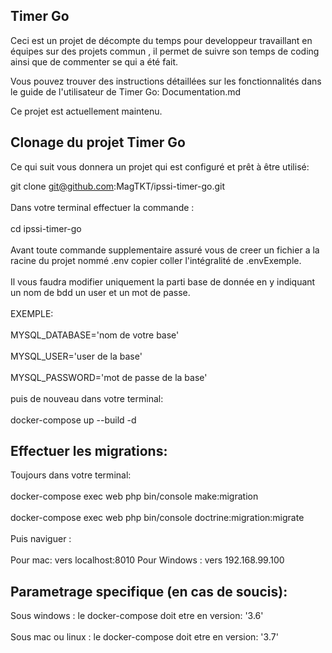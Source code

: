 Timer Go
-----------------------------------------------------------------------------------------------------------------------

Ceci est un projet de décompte du temps pour developpeur travaillant en équipes sur des projets commun , il permet de suivre son temps de coding ainsi que de commenter se qui a été fait.

Vous pouvez trouver des instructions détaillées sur les fonctionnalités dans le guide de l'utilisateur de Timer Go: 
Documentation.md

Ce projet est actuellement maintenu.

Clonage du projet Timer Go
--------------------------

Ce qui suit vous donnera un projet qui est configuré et prêt à être utilisé:

git clone git@github.com:MagTKT/ipssi-timer-go.git
<br><br>
Dans votre terminal effectuer la commande :
<br><br>
cd ipssi-timer-go
<br><br>
Avant toute commande supplementaire assuré vous de creer un fichier a la racine du projet nommé .env
copier coller l'intégralité de .envExemple.
<br><br>
Il vous faudra modifier uniquement la parti base de donnée en y indiquant un nom de bdd un user et un mot de passe.
<br><br>
EXEMPLE:
<br><br>
MYSQL_DATABASE='nom de votre base'
<br><br>
MYSQL_USER='user de la base'
<br><br>
MYSQL_PASSWORD='mot de passe de la base'
<br><br>
puis de nouveau dans votre terminal:
<br><br>
docker-compose up --build -d

Effectuer les migrations:
-------------------------

Toujours dans votre terminal:
<br><br>
docker-compose exec web php bin/console make:migration
<br><br>
docker-compose exec web php bin/console doctrine:migration:migrate
<br><br>
Puis naviguer :
<br><br>
Pour mac: vers localhost:8010
Pour Windows : vers 192.168.99.100


Parametrage specifique (en cas de soucis):
------------------------------------------

Sous windows : le docker-compose doit etre en version: '3.6'
<br><br>
Sous mac ou linux : le docker-compose doit etre en version: '3.7'


